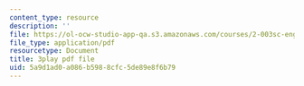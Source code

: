 ```yaml
---
content_type: resource
description: ''
file: https://ol-ocw-studio-app-qa.s3.amazonaws.com/courses/2-003sc-engineering-dynamics-fall-2011/5a9d1ad0a086b5988cfc5de89e8f6b79_QYP-oC1kP_s.pdf
file_type: application/pdf
resourcetype: Document
title: 3play pdf file
uid: 5a9d1ad0-a086-b598-8cfc-5de89e8f6b79
---
```

